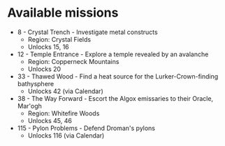# Available missions

- 8 - Crystal Trench - Investigate metal constructs
  - Region: Crystal Fields
  - Unlocks 15, 16
- 12 - Temple Entrance - Explore a temple revealed by an avalanche
  - Region: Copperneck Mountains
  - Unlocks 20
- 33 - Thawed Wood - Find a heat source for the Lurker-Crown-finding bathysphere
  - Unlocks 42 (via Calendar)
- 38 - The Way Forward - Escort the Algox emissaries to their Oracle, Mar'ogh
  - Region: Whitefire Woods
  - Unlocks 45, 46
- 115 - Pylon Problems - Defend Droman's pylons
  - Unlocks 116 (via Calendar)
